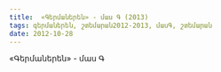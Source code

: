 ```yaml
---
title:  «Գերմաներեն» - մաս Գ (2013)
tags: գերմաներեն, շտեմարան2012-2013, մասԳ, շտեմարան
date: 2012-10-28
---
```



«Գերմաներեն» - մաս Գ